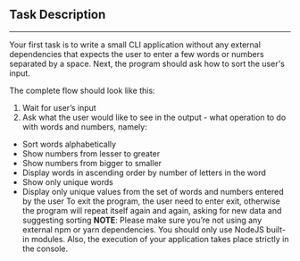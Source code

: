 ## Task Description
---
Your first task is to write a small CLI application without any external dependencies that expects the user to enter a few words or numbers separated by a space. Next, the program should ask how to sort the user's input.

The complete flow should look like this:

1. Wait for user’s input
2. Ask what the user would like to see in the output - what operation to do with words and numbers, namely:
* Sort words alphabetically
* Show numbers from lesser to greater
* Show numbers from bigger to smaller
* Display words in ascending order by number of letters in the word
* Show only unique words
* Display only unique values from the set of words and numbers entered by the user
To exit the program, the user need to enter exit, otherwise the program will repeat itself again and again, asking for new data and suggesting sorting
**NOTE**: Please make sure you’re not using any external npm or yarn dependencies. You should only use NodeJS built-in modules. Also, the execution of your application takes place strictly in the console.